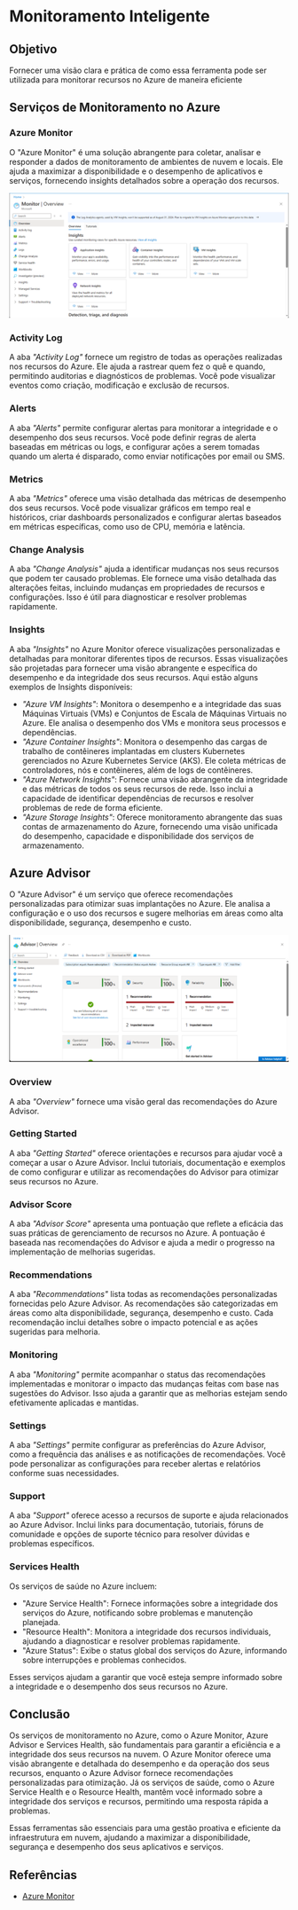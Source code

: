 # Monitoramento Inteligente

## Objetivo
 Fornecer uma visão clara e prática de como essa ferramenta pode ser utilizada para monitorar recursos no Azure de maneira eficiente

## Serviços de Monitoramento no Azure

### Azure Monitor

O "Azure Monitor" é uma solução abrangente para coletar, analisar e responder a dados de monitoramento de ambientes de nuvem e locais. Ele ajuda a maximizar a disponibilidade e o desempenho de aplicativos e serviços, fornecendo insights detalhados sobre a operação dos recursos.

![alt text](https://github.com/clouder-km/Challenge-Azure-Dio/blob/main/image/MONITOR.PNG)


### Activity Log
A aba *"Activity Log"* fornece um registro de todas as operações realizadas nos recursos do Azure. Ele ajuda a rastrear quem fez o quê e quando, permitindo auditorias e diagnósticos de problemas. Você pode visualizar eventos como criação, modificação e exclusão de recursos.

### Alerts
A aba *"Alerts"* permite configurar alertas para monitorar a integridade e o desempenho dos seus recursos. Você pode definir regras de alerta baseadas em métricas ou logs, e configurar ações a serem tomadas quando um alerta é disparado, como enviar notificações por email ou SMS.

### Metrics
A aba *"Metrics"* oferece uma visão detalhada das métricas de desempenho dos seus recursos. Você pode visualizar gráficos em tempo real e históricos, criar dashboards personalizados e configurar alertas baseados em métricas específicas, como uso de CPU, memória e latência.

### Change Analysis
A aba *"Change Analysis"* ajuda a identificar mudanças nos seus recursos que podem ter causado problemas. Ele fornece uma visão detalhada das alterações feitas, incluindo mudanças em propriedades de recursos e configurações. Isso é útil para diagnosticar e resolver problemas rapidamente.

### Insights
A aba *"Insights"* no Azure Monitor oferece visualizações personalizadas e detalhadas para monitorar diferentes tipos de recursos. Essas visualizações são projetadas para fornecer uma visão abrangente e específica do desempenho e da integridade dos seus recursos. Aqui estão alguns exemplos de Insights disponíveis:

- *"Azure VM Insights"*: Monitora o desempenho e a integridade das suas Máquinas Virtuais (VMs) e Conjuntos de Escala de Máquinas Virtuais no Azure. Ele analisa o desempenho dos VMs e monitora seus processos e dependências.
- *"Azure Container Insights"*: Monitora o desempenho das cargas de trabalho de contêineres implantadas em clusters Kubernetes gerenciados no Azure Kubernetes Service (AKS). Ele coleta métricas de controladores, nós e contêineres, além de logs de contêineres.
- *"Azure Network Insights"*: Fornece uma visão abrangente da integridade e das métricas de todos os seus recursos de rede. Isso inclui a capacidade de identificar dependências de recursos e resolver problemas de rede de forma eficiente.
- *"Azure Storage Insights"*: Oferece monitoramento abrangente das suas contas de armazenamento do Azure, fornecendo uma visão unificada do desempenho, capacidade e disponibilidade dos serviços de armazenamento.

## Azure Advisor

O "Azure Advisor" é um serviço que oferece recomendações personalizadas para otimizar suas implantações no Azure. Ele analisa a configuração e o uso dos recursos e sugere melhorias em áreas como alta disponibilidade, segurança, desempenho e custo.

![alt text](https://github.com/clouder-km/Challenge-Azure-Dio/blob/main/image/Advisor.PNG)

### Overview
A aba *"Overview"* fornece uma visão geral das recomendações do Azure Advisor.

### Getting Started
A aba *"Getting Started"* oferece orientações e recursos para ajudar você a começar a usar o Azure Advisor. Inclui tutoriais, documentação e exemplos de como configurar e utilizar as recomendações do Advisor para otimizar seus recursos no Azure.

### Advisor Score
A aba *"Advisor Score"* apresenta uma pontuação que reflete a eficácia das suas práticas de gerenciamento de recursos no Azure. A pontuação é baseada nas recomendações do Advisor e ajuda a medir o progresso na implementação de melhorias sugeridas.

### Recommendations
A aba *"Recommendations"* lista todas as recomendações personalizadas fornecidas pelo Azure Advisor. As recomendações são categorizadas em áreas como alta disponibilidade, segurança, desempenho e custo. Cada recomendação inclui detalhes sobre o impacto potencial e as ações sugeridas para melhoria.

### Monitoring
A aba *"Monitoring"* permite acompanhar o status das recomendações implementadas e monitorar o impacto das mudanças feitas com base nas sugestões do Advisor. Isso ajuda a garantir que as melhorias estejam sendo efetivamente aplicadas e mantidas.

### Settings
A aba *"Settings"* permite configurar as preferências do Azure Advisor, como a frequência das análises e as notificações de recomendações. Você pode personalizar as configurações para receber alertas e relatórios conforme suas necessidades.

### Support
A aba *"Support"* oferece acesso a recursos de suporte e ajuda relacionados ao Azure Advisor. Inclui links para documentação, tutoriais, fóruns de comunidade e opções de suporte técnico para resolver dúvidas e problemas específicos.

### Services Health

Os serviços de saúde no Azure incluem:

- "Azure Service Health": Fornece informações sobre a integridade dos serviços do Azure, notificando sobre problemas e manutenção planejada.
- "Resource Health": Monitora a integridade dos recursos individuais, ajudando a diagnosticar e resolver problemas rapidamente.
- "Azure Status": Exibe o status global dos serviços do Azure, informando sobre interrupções e problemas conhecidos.

Esses serviços ajudam a garantir que você esteja sempre informado sobre a integridade e o desempenho dos seus recursos no Azure.

## Conclusão

Os serviços de monitoramento no Azure, como o Azure Monitor, Azure Advisor e Services Health, são fundamentais para garantir a eficiência e a integridade dos seus recursos na nuvem. O Azure Monitor oferece uma visão abrangente e detalhada do desempenho e da operação dos seus recursos, enquanto o Azure Advisor fornece recomendações personalizadas para otimização. Já os serviços de saúde, como o Azure Service Health e o Resource Health, mantêm você informado sobre a integridade dos serviços e recursos, permitindo uma resposta rápida a problemas.

Essas ferramentas são essenciais para uma gestão proativa e eficiente da infraestrutura em nuvem, ajudando a maximizar a disponibilidade, segurança e desempenho dos seus aplicativos e serviços.

 ## Referências

- [Azure Monitor](https://learn.microsoft.com/pt-br/azure/azure-monitor/overview)
